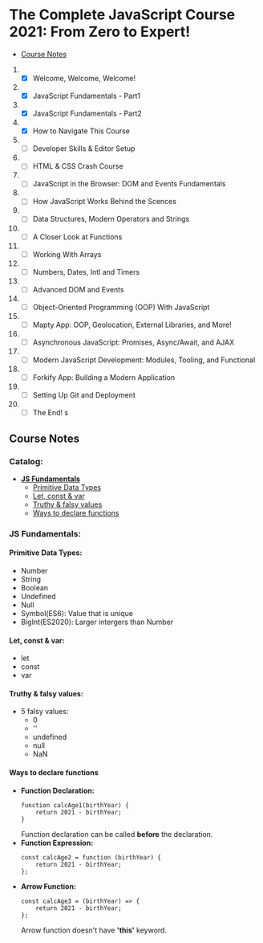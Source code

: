 # The Complete JavaScript Course 2021: From Zero to Expert!

* [Course Notes](#course-notes)

1. - [x] Welcome, Welcome, Welcome!
2. - [x] JavaScript Fundamentals - Part1
3. - [x] JavaScript Fundamentals - Part2
4. - [x] How to Navigate This Course
5. - [ ] Developer Skills & Editor Setup
6. - [ ] HTML & CSS Crash Course
7. - [ ] JavaScript in the Browser: DOM and Events Fundamentals
8. - [ ] How JavaScript Works Behind the Scences
9. - [ ] Data Structures, Modern Operators and Strings
10. - [ ] A Closer Look at Functions
11. - [ ] Working With Arrays
12. - [ ] Numbers, Dates, Intl and Timers
13. - [ ] Advanced DOM and Events
14. - [ ] Object-Oriented Programming (OOP) With
JavaScript
15. - [ ] Mapty App: OOP, Geolocation, External
Libraries, and More!
16. - [ ] Asynchronous JavaScript: Promises,
Async/Await, and AJAX
17. - [ ] Modern JavaScript Development: Modules,
Tooling, and Functional
18. - [ ] Forkify App: Building a Modern Application
19. - [ ] Setting Up Git and Deployment
20. - [ ] The End!
s
## **Course Notes**
### **Catalog:**
-  [**JS Fundamentals**](#js-fundamentals)
    - [Primitive Data Types](#primitive-data-types)
    - [Let, const & var](#let,-const-&-var)
    - [Truthy & falsy values](#truthy-&-falsy-values)
    - [Ways to declare functions](#ways-to-declare-functions)
### **JS Fundamentals:**
#### Primitive Data Types:
- Number
- String
- Boolean
- Undefined
- Null
- Symbol(ES6): Value that is unique
- BigInt(ES2020): Larger intergers than Number

#### Let, const & var:
- let
- const
- var

#### Truthy & falsy values:
- 5 falsy values:
    - 0
    - ''
    - undefined
    - null
    - NaN

#### Ways to declare functions
- **Function Declaration:** 
    ```
    function calcAge1(birthYear) {
        return 2021 - birthYear;
    }
    ```
    Function declaration can be called **before** the declaration.
- **Function Expression:**
    ```
    const calcAge2 = function (birthYear) {
        return 2021 - birthYear;
    };
    ```
- **Arrow Function:**
    ```
    const calcAge3 = (birthYear) => {
        return 2021 - birthYear;
    };
    ```
    Arrow function doesn't have **'this'** keyword.
